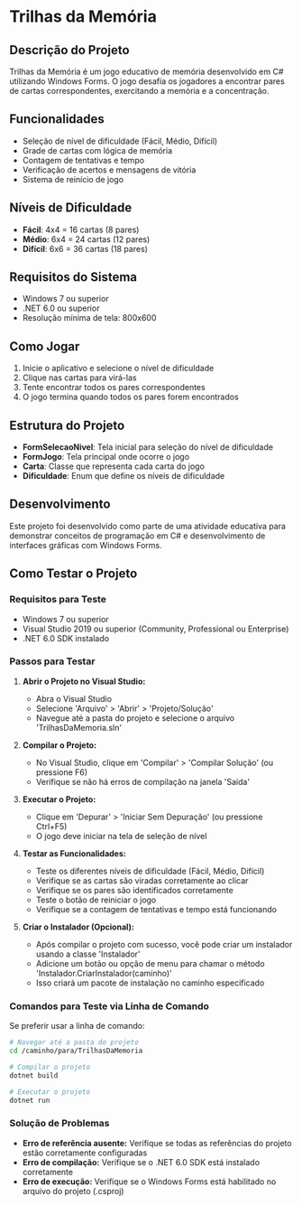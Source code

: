# Trilhas da Memória

## Descrição do Projeto
Trilhas da Memória é um jogo educativo de memória desenvolvido em C# utilizando Windows Forms. O jogo desafia os jogadores a encontrar pares de cartas correspondentes, exercitando a memória e a concentração.

## Funcionalidades
- Seleção de nível de dificuldade (Fácil, Médio, Difícil)
- Grade de cartas com lógica de memória
- Contagem de tentativas e tempo
- Verificação de acertos e mensagens de vitória
- Sistema de reinício de jogo

## Níveis de Dificuldade
- **Fácil**: 4x4 = 16 cartas (8 pares)
- **Médio**: 6x4 = 24 cartas (12 pares)
- **Difícil**: 6x6 = 36 cartas (18 pares)

## Requisitos do Sistema
- Windows 7 ou superior
- .NET 6.0 ou superior
- Resolução mínima de tela: 800x600

## Como Jogar
1. Inicie o aplicativo e selecione o nível de dificuldade
2. Clique nas cartas para virá-las
3. Tente encontrar todos os pares correspondentes
4. O jogo termina quando todos os pares forem encontrados

## Estrutura do Projeto
- **FormSelecaoNivel**: Tela inicial para seleção do nível de dificuldade
- **FormJogo**: Tela principal onde ocorre o jogo
- **Carta**: Classe que representa cada carta do jogo
- **Dificuldade**: Enum que define os níveis de dificuldade

## Desenvolvimento
Este projeto foi desenvolvido como parte de uma atividade educativa para demonstrar conceitos de programação em C# e desenvolvimento de interfaces gráficas com Windows Forms.

## Como Testar o Projeto

### Requisitos para Teste
- Windows 7 ou superior
- Visual Studio 2019 ou superior (Community, Professional ou Enterprise)
- .NET 6.0 SDK instalado

### Passos para Testar

1. **Abrir o Projeto no Visual Studio:**
   - Abra o Visual Studio
   - Selecione 'Arquivo' > 'Abrir' > 'Projeto/Solução'
   - Navegue até a pasta do projeto e selecione o arquivo 'TrilhasDaMemoria.sln'

2. **Compilar o Projeto:**
   - No Visual Studio, clique em 'Compilar' > 'Compilar Solução' (ou pressione F6)
   - Verifique se não há erros de compilação na janela 'Saída'

3. **Executar o Projeto:**
   - Clique em 'Depurar' > 'Iniciar Sem Depuração' (ou pressione Ctrl+F5)
   - O jogo deve iniciar na tela de seleção de nível

4. **Testar as Funcionalidades:**
   - Teste os diferentes níveis de dificuldade (Fácil, Médio, Difícil)
   - Verifique se as cartas são viradas corretamente ao clicar
   - Verifique se os pares são identificados corretamente
   - Teste o botão de reiniciar o jogo
   - Verifique se a contagem de tentativas e tempo está funcionando

5. **Criar o Instalador (Opcional):**
   - Após compilar o projeto com sucesso, você pode criar um instalador usando a classe 'Instalador'
   - Adicione um botão ou opção de menu para chamar o método 'Instalador.CriarInstalador(caminho)'
   - Isso criará um pacote de instalação no caminho especificado

### Comandos para Teste via Linha de Comando

Se preferir usar a linha de comando:

```bash
# Navegar até a pasta do projeto
cd /caminho/para/TrilhasDaMemoria

# Compilar o projeto
dotnet build

# Executar o projeto
dotnet run
```

### Solução de Problemas

- **Erro de referência ausente:** Verifique se todas as referências do projeto estão corretamente configuradas
- **Erro de compilação:** Verifique se o .NET 6.0 SDK está instalado corretamente
- **Erro de execução:** Verifique se o Windows Forms está habilitado no arquivo do projeto (.csproj)
